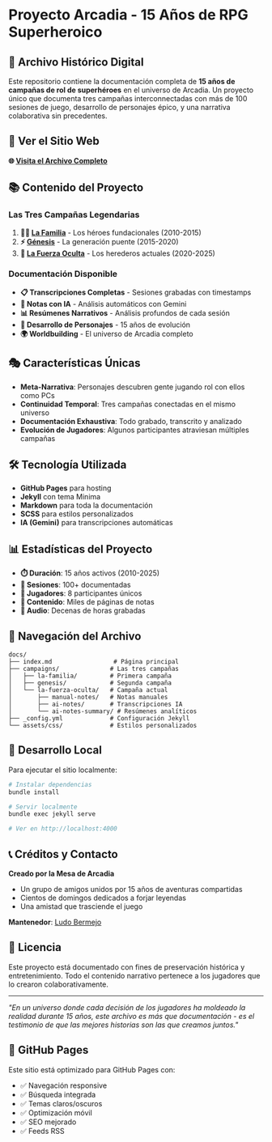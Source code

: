 # Proyecto Arcadia - 15 Años de RPG Superheroico

## 🌟 Archivo Histórico Digital

Este repositorio contiene la documentación completa de **15 años de campañas de rol de superhéroes** en el universo de Arcadia. Un proyecto único que documenta tres campañas interconnectadas con más de 100 sesiones de juego, desarrollo de personajes épico, y una narrativa colaborativa sin precedentes.

## 🚀 Ver el Sitio Web

**🌐 [Visita el Archivo Completo](https://ludodermejo.github.io/arcadia)**

## 📚 Contenido del Proyecto

### Las Tres Campañas Legendarias

1. **🦸‍♂️ [La Familia](docs/campaigns/la-familia/)** - Los héroes fundacionales (2010-2015)
2. **⚡ [Génesis](docs/campaigns/genesis/)** - La generación puente (2015-2020)  
3. **🔮 [La Fuerza Oculta](docs/campaigns/la-fuerza-oculta/)** - Los herederos actuales (2020-2025)

### Documentación Disponible

- **📋 Transcripciones Completas** - Sesiones grabadas con timestamps
- **🤖 Notas con IA** - Análisis automáticos con Gemini
- **📊 Resúmenes Narrativos** - Análisis profundos de cada sesión
- **👥 Desarrollo de Personajes** - 15 años de evolución
- **🌍 Worldbuilding** - El universo de Arcadia completo

## 🎭 Características Únicas

- **Meta-Narrativa**: Personajes descubren gente jugando rol con ellos como PCs
- **Continuidad Temporal**: Tres campañas conectadas en el mismo universo
- **Documentación Exhaustiva**: Todo grabado, transcrito y analizado
- **Evolución de Jugadores**: Algunos participantes atraviesan múltiples campañas

## 🛠️ Tecnología Utilizada

- **GitHub Pages** para hosting
- **Jekyll** con tema Minima
- **Markdown** para toda la documentación
- **SCSS** para estilos personalizados
- **IA (Gemini)** para transcripciones automáticas

## 📊 Estadísticas del Proyecto

- **⏱️ Duración**: 15 años activos (2010-2025)
- **🎲 Sesiones**: 100+ documentadas
- **👥 Jugadores**: 8 participantes únicos
- **📝 Contenido**: Miles de páginas de notas
- **🎵 Audio**: Decenas de horas grabadas

## 🎯 Navegación del Archivo

```
docs/
├── index.md                 # Página principal
├── campaigns/              # Las tres campañas
│   ├── la-familia/         # Primera campaña
│   ├── genesis/            # Segunda campaña  
│   └── la-fuerza-oculta/   # Campaña actual
│       ├── manual-notes/   # Notas manuales
│       ├── ai-notes/       # Transcripciones IA
│       └── ai-notes-summary/ # Resúmenes analíticos
├── _config.yml             # Configuración Jekyll
└── assets/css/             # Estilos personalizados
```

## 🔧 Desarrollo Local

Para ejecutar el sitio localmente:

```bash
# Instalar dependencias
bundle install

# Servir localmente
bundle exec jekyll serve

# Ver en http://localhost:4000
```

## 📞 Créditos y Contacto

**Creado por la Mesa de Arcadia**
- Un grupo de amigos unidos por 15 años de aventuras compartidas
- Cientos de domingos dedicados a forjar leyendas
- Una amistad que trasciende el juego

**Mantenedor**: [Ludo Bermejo](https://github.com/ludodermejo)

## 📄 Licencia

Este proyecto está documentado con fines de preservación histórica y entretenimiento. Todo el contenido narrativo pertenece a los jugadores que lo crearon colaborativamente.

---

*"En un universo donde cada decisión de los jugadores ha moldeado la realidad durante 15 años, este archivo es más que documentación - es el testimonio de que las mejores historias son las que creamos juntos."*

## 🌟 GitHub Pages

Este sitio está optimizado para GitHub Pages con:
- ✅ Navegación responsive
- ✅ Búsqueda integrada
- ✅ Temas claros/oscuros
- ✅ Optimización móvil
- ✅ SEO mejorado
- ✅ Feeds RSS